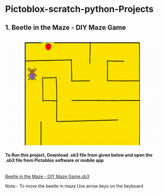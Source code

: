 # Pictoblox-scratch-python-Projects
<h2>1. Beetle in the Maze - DIY Maze Game</h2>
<br>
<img src="bettle-in-the-maze.gif" width="500" height="333">
<h4>To Run this project, Download .sb3 file from given below and open the .sb3 file from Pictoblox software or mobile app</h4>
<br>
<a href="Beetle in the Maze - DIY Maze Game.sb3">Beetle in the Maze - DIY Maze Game.sb3</a>
<p>Note:- 
     To move the beetle in maze Use arrow keys on the keyboard</p>
